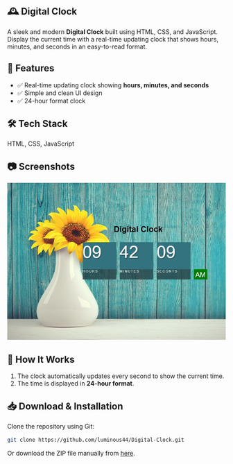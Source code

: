 ## 🕰️ Digital Clock  

A sleek and modern **Digital Clock** built using HTML, CSS, and JavaScript. Display the current time with a real-time updating clock that shows hours, minutes, and seconds in an easy-to-read format.  

## 🚀 Features  
- ✅ Real-time updating clock showing **hours, minutes, and seconds**  
- ✅ Simple and clean UI design  
- ✅ 24-hour format clock  

## 🛠 Tech Stack  
HTML, CSS, JavaScript  

## 📷 Screenshots  
![Digital Clock Screenshot](image/clock.jpg)  

## 📌 How It Works  
1. The clock automatically updates every second to show the current time.  
2. The time is displayed in **24-hour format**.  

## 📥 Download & Installation  
Clone the repository using Git:  
```bash
git clone https://github.com/luminous44/Digital-Clock.git
```  
Or download the ZIP file manually from [here](https://github.com/luminous44/Digital-Clock/archive/refs/heads/main.zip).  
